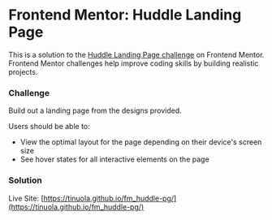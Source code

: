 # Frontend Mentor: Huddle Landing Page

This is a solution to the [Huddle Landing Page challenge](https://www.frontendmentor.io/challenges/huddle-landing-page-with-a-single-introductory-section-B_2Wvxgi0) on Frontend Mentor. Frontend Mentor challenges help improve coding skills by building realistic projects.

### Challenge
Build out a landing page from the designs provided.

Users should be able to:

- View the optimal layout for the page depending on their device's screen size
- See hover states for all interactive elements on the page

### Solution

Live Site: [https://tinuola.github.io/fm_huddle-pg/](https://tinuola.github.io/fm_huddle-pg/)

